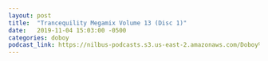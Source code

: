 ```yaml
---
layout: post
title:  "Trancequility Megamix Volume 13 (Disc 1)"
date:   2019-11-04 15:03:00 -0500
categories: doboy
podcast_link: https://nilbus-podcasts.s3.us-east-2.amazonaws.com/Doboy%20mix/Trancequility%20Megamix%20Volume%2013%20(Disc%201).mp3
---
```

